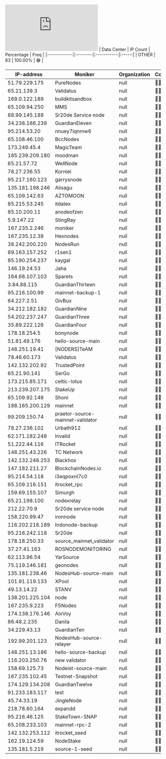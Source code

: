 ![Diagramm](https://github.com/obajay/StateSync-snapshots/blob/main/Projects/Source/1/README.md)
| Data Center | IP Count | Percentage | Freq |
|:------------:|:--------:|:-----------:|:-----:|
| OTHER | 83 | 100.00% | 🟢 |

<!-- START_TABLE -->
| IP-address | Moniker | Organization | Country | City |
|-------------|---------|---------------|---------|------|
| 51.79.229.175 | PureNodes | null | 🏴‍☠️ null | null |
| 65.21.139.3 | Validatus | null | 🏴‍☠️ null | null |
| 169.0.122.189 | buildkitsandbox | null | 🏴‍☠️ null | null |
| 65.109.94.250 | MMS | null | 🏴‍☠️ null | null |
| 88.99.145.188 | Sr20de Service node | null | 🏴‍☠️ null | null |
| 34.238.166.239 | GuardianEleven | null | 🏴‍☠️ null | null |
| 95.214.53.20 | nnuey7iqnmw6 | null | 🏴‍☠️ null | null |
| 65.108.46.100 | BccNodes | null | 🏴‍☠️ null | null |
| 173.249.45.4 | MagicTeam | null | 🏴‍☠️ null | null |
| 185.239.209.180 | moodman | null | 🏴‍☠️ null | null |
| 65.21.57.72 | WellNode | null | 🏴‍☠️ null | null |
| 78.27.236.55 | Korniei | null | 🏴‍☠️ null | null |
| 95.217.160.123 | garrysnode | null | 🏴‍☠️ null | null |
| 135.181.198.246 | Alisagu | null | 🏴‍☠️ null | null |
| 65.109.142.63 | AZTOMOON | null | 🏴‍☠️ null | null |
| 85.215.53.245 | itdatex | null | 🏴‍☠️ null | null |
| 85.10.200.11 | anodeofzen | null | 🏴‍☠️ null | null |
| 5.9.147.22 | StingRay | null | 🏴‍☠️ null | null |
| 167.235.2.246 | moniker | null | 🏴‍☠️ null | null |
| 167.235.12.38 | Hexnodes | null | 🏴‍☠️ null | null |
| 38.242.200.220 | NodesRun | null | 🏴‍☠️ null | null |
| 89.163.157.252 | r1sen1 | null | 🏴‍☠️ null | null |
| 85.190.254.237 | kaygal | null | 🏴‍☠️ null | null |
| 146.19.24.53 | Jaha | null | 🏴‍☠️ null | null |
| 164.68.107.103 | Sparets | null | 🏴‍☠️ null | null |
| 3.84.88.115 | GuardianThirteen | null | 🏴‍☠️ null | null |
| 95.216.100.99 | mainnet-backup-1 | null | 🏴‍☠️ null | null |
| 64.227.2.51 | GivBux | null | 🏴‍☠️ null | null |
| 34.212.182.182 | GuardianNine | null | 🏴‍☠️ null | null |
| 54.202.237.247 | GuardianThree | null | 🏴‍☠️ null | null |
| 35.89.222.126 | GuardianFour | null | 🏴‍☠️ null | null |
| 178.18.254.5 | bonynode | null | 🏴‍☠️ null | null |
| 51.81.49.176 | hello-source-main | null | 🏴‍☠️ null | null |
| 148.251.19.41 | [NODERS]TeAM | null | 🏴‍☠️ null | null |
| 78.46.60.173 | Validatus | null | 🏴‍☠️ null | null |
| 142.132.202.92 | TrustedPoint | null | 🏴‍☠️ null | null |
| 65.21.90.141 | SerGo | null | 🏴‍☠️ null | null |
| 173.215.85.171 | celtic-lotus | null | 🏴‍☠️ null | null |
| 213.239.207.175 | StakeUp | null | 🏴‍☠️ null | null |
| 65.109.92.148 | Shoni | null | 🏴‍☠️ null | null |
| 188.165.200.129 | mainnet | null | 🏴‍☠️ null | null |
| 99.209.150.74 | praetor-source-mainnet-validator | null | 🏴‍☠️ null | null |
| 78.27.236.102 | Urbath912 | null | 🏴‍☠️ null | null |
| 62.171.182.248 | Invalid | null | 🏴‍☠️ null | null |
| 51.222.44.116 | ITRocket | null | 🏴‍☠️ null | null |
| 148.251.43.226 | TC Network | null | 🏴‍☠️ null | null |
| 142.132.248.253 | Blackhox | null | 🏴‍☠️ null | null |
| 147.182.211.27 | BlockchainNodes.io | null | 🏴‍☠️ null | null |
| 95.214.54.118 | i3eqpoxnl7c0 | null | 🏴‍☠️ null | null |
| 65.109.116.151 | itrocket_rpc | null | 🏴‍☠️ null | null |
| 159.69.155.107 | Simurgh | null | 🏴‍☠️ null | null |
| 65.21.198.100 | nodexrelay | null | 🏴‍☠️ null | null |
| 212.22.70.9 | Sr20de service node | null | 🏴‍☠️ null | null |
| 158.220.99.47 | ironnode | null | 🏴‍☠️ null | null |
| 116.202.218.189 | Indonode-backup | null | 🏴‍☠️ null | null |
| 95.216.242.118 | Sr20de | null | 🏴‍☠️ null | null |
| 178.18.250.33 | source_mainnet_validator | null | 🏴‍☠️ null | null |
| 37.27.41.163 | ROSNODEMONITORING | null | 🏴‍☠️ null | null |
| 62.113.96.54 | YarSource | null | 🏴‍☠️ null | null |
| 75.119.146.181 | geonodes | null | 🏴‍☠️ null | null |
| 135.181.238.46 | NodesHub-source-main | null | 🏴‍☠️ null | null |
| 101.91.119.133 | XPool | null | 🏴‍☠️ null | null |
| 49.13.14.22 | STANV | null | 🏴‍☠️ null | null |
| 138.201.225.104 | node | null | 🏴‍☠️ null | null |
| 167.235.9.223 | F5Nodes | null | 🏴‍☠️ null | null |
| 174.138.176.146 | AlxVoy | null | 🏴‍☠️ null | null |
| 86.48.2.235 | Danila | null | 🏴‍☠️ null | null |
| 34.229.43.13 | GuardianTen | null | 🏴‍☠️ null | null |
| 192.99.201.123 | NodesHub-source-relayer | null | 🏴‍☠️ null | null |
| 148.251.13.186 | hello-source-backup | null | 🏴‍☠️ null | null |
| 116.203.250.76 | new validator | null | 🏴‍☠️ null | null |
| 158.69.125.73 | Nodeist-source-main | null | 🏴‍☠️ null | null |
| 167.235.102.45 | Testnet-Snapshot | null | 🏴‍☠️ null | null |
| 174.129.134.208 | GuardianTwelve | null | 🏴‍☠️ null | null |
| 91.233.183.117 | test | null | 🏴‍☠️ null | null |
| 45.74.33.19 | JingleNode | null | 🏴‍☠️ null | null |
| 218.78.60.164 | expandd | null | 🏴‍☠️ null | null |
| 95.216.46.125 | StakeTown-SNAP | null | 🏴‍☠️ null | null |
| 65.108.233.103 | mainnet-rpc-2 | null | 🏴‍☠️ null | null |
| 142.132.253.112 | itrocket_seed | null | 🏴‍☠️ null | null |
| 162.19.124.59 | NodeStake | null | 🏴‍☠️ null | null |
| 135.181.5.219 | source-1-seed | null | 🏴‍☠️ null | null |

<!-- END_TABLE -->